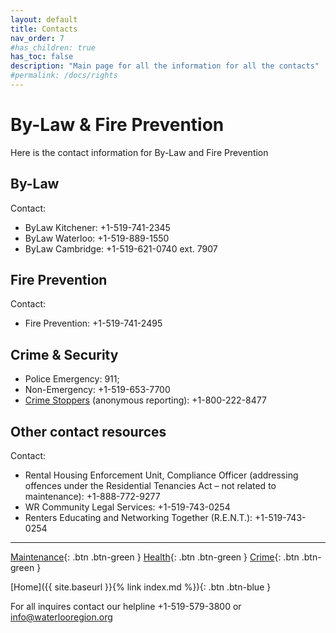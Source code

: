 ```yaml
---
layout: default
title: Contacts
nav_order: 7
#has_children: true
has_toc: false
description: "Main page for all the information for all the contacts"
#permalink: /docs/rights
---
```


# By-Law & Fire Prevention

Here is the contact information for By-Law and Fire Prevention

## By-Law

Contact:
- ByLaw Kitchener: +1-519-741-2345
- ByLaw Waterloo: +1-519-889-1550
- ByLaw Cambridge: +1-519-621-0740 ext. 7907

## Fire Prevention

Contact:
- Fire Prevention: +1-519-741-2495

## Crime & Security

- Police Emergency: 911; 
- Non-Emergency: +1-519-653-7700 
- [Crime Stoppers](http://waterloocrimestoppers.com/sitemenu.aspx?ID=152&) (anonymous reporting): +1-800-222-8477

## Other contact resources

Contact:
 - Rental Housing Enforcement Unit, Compliance Officer (addressing offences under the Residential Tenancies Act
– not related to maintenance): +1-888-772-9277
 - WR Community Legal Services: +1-519-743-0254
 - Renters Educating and Networking Together (R.E.N.T.): +1-519-743-0254

---

[Maintenance](./maintenance.md){: .btn .btn-green } [Health](./health.md){: .btn .btn-green } [Crime](./crime.md){: .btn .btn-green }

[Home]({{ site.baseurl }}{% link index.md %}){: .btn .btn-blue }


For all inquires contact our helpline +1-519-579-3800 or [info@waterlooregion.org](mailto:info@waterlooregion.org)
